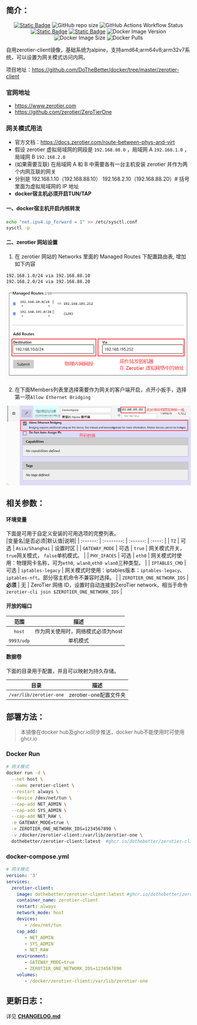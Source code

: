 ## 简介：
<p align="center">
<a target="_blank" href="https://github.com/DoTheBetter/docker/tree/master/zerotier-client"><img alt="Static Badge" src="https://img.shields.io/badge/Github-DoTheBetter%2Fdocker-brightgreen"></a>
<img alt="GitHub repo size" src="https://img.shields.io/github/repo-size/DoTheBetter/docker?label=GitHub%20repo%20size">
<img alt="GitHub Actions Workflow Status" src="https://img.shields.io/github/actions/workflow/status/DoTheBetter/docker/DockerBuild_zerotier-client.yml?label=GitHub%20Actions%20Workflow%20Status">
<br>
<a target="_blank" href="https://github.com/DoTheBetter/docker/pkgs/container/zerotier-client"><img alt="Static Badge" src="https://img.shields.io/badge/ghcr.io-dothebetter%2Fzerotier--client-brightgreen"></a>
<a target="_blank" href="https://hub.docker.com/r/dothebetter/zerotier-client"><img alt="Static Badge" src="https://img.shields.io/badge/docker.io-dothebetter%2Fzerotier--client-brightgreen"></a>
<img alt="Docker Image Version" src="https://img.shields.io/docker/v/dothebetter/zerotier-client?label=Image%20Version">
<img alt="Docker Image Size" src="https://img.shields.io/docker/image-size/dothebetter/zerotier-client?label=Image%20Size">
<img alt="Docker Pulls" src="https://img.shields.io/docker/pulls/dothebetter/zerotier-client?label=Docker%20Pulls">
</p>

自用zerotier-client镜像，基础系统为alpine，支持amd64;arm64v8;arm32v7系统，可以设置为网关模式访问内网。 

项目地址：https://github.com/DoTheBetter/docker/tree/master/zerotier-client

### 官网地址

* https://www.zerotier.com
* https://github.com/zerotier/ZeroTierOne

### 网关模式用法

- 官方文档：https://docs.zerotier.com/route-between-phys-and-virt
- 假设 zerotier 虚拟局域网的网段是 `192.168.88.0` ，局域网 A `192.168.1.0` ，局域网 B `192.168.2.0`
- (如果需要互联) 在局域网 A 和 B 中需要各有一台主机安装 zerotier 并作为两个内网互联的网关
- 分别是 192.168.1.10（192.168.88.10） 192.168.2.10（192.168.88.20）# 括号里面为虚拟局域网的 IP 地址
- **docker宿主机必须开启TUN/TAP**

####  一、docker宿主机开启内核转发

```bash
echo "net.ipv4.ip_forward = 1" >> /etc/sysctl.conf
sysctl -p
```

####  二、zerotier 网站设置
1. 在 zerotier 网站的  Networks 里面的 Managed Routes 下配置路由表, 增加如下内容
```bash
192.168.1.0/24 via 192.168.88.10 
192.168.2.0/24 via 192.168.88.20 
```

![1](./1.png)

2. 在下面Members列表里选择需要作为网关的客户端开启，点开小扳手，选择第一项`Allow Ethernet Bridging`

![2](./2.png)

## 相关参数：

#### 环境变量
下面是可用于自定义安装的可用选项的完整列表。  
|变量名|是否必须|默认值|说明|
| :------: | :--------: | :------: | :----: |
|            `TZ`            |   可选   |  `Asia/Shanghai`  |                           设置时区                           |
|       `GATEWAY_MODE`       |   可选   |      `true`       |       网关模式开关，`true`网关模式， `false`单机模式。       |
|        `PHY_IFACES`        |   可选   |      `eth0`       | 网关模式时使用：物理网卡名称，可为`eth0`,` wlan0`,`eth0 wlan0`三种类型。 |
|       `IPTABLES_CMD`       |   可选   | `iptables-legacy` | 网关模式时使用：iptables版本：`iptables-legacy`、`iptables-nft`。部分宿主机命令不兼容时选择。 |
| `ZEROTIER_ONE_NETWORK_IDS` | **必须** |        无         | ZeroTier 网络 ID，设置时自动连接到ZeroTier network，相当于命令`zerotier-cli join $ZEROTIER_ONE_NETWORK_IDS` |

#### 开放的端口

|范围|描述|
| :----: | :----: |
|   `host`   | 作为网关使用时，网络模式必须为host |
| `9993/udp` |              单机模式              |

#### 数据卷

下面的目录用于配置，并且可以映射为持久存储。  

|目录|描述|
| :----: | :----: |
| `/var/lib/zerotier-one` | zerotier-one配置文件夹 |

## 部署方法：

> 本镜像在docker hub及ghcr.io同步推送，docker hub不能使用时可使用ghcr.io

### Docker Run
  ```bash
  # 网关模式
  docker run -d \
  	--net host \
  	--name zerotier-client \
  	--restart always \
  	--device /dev/net/tun \
  	--cap-add NET_ADMIN \
  	--cap-add SYS_ADMIN \
  	--cap-add NET_RAW \
  	-e GATEWAY_MODE=true \
  	-e ZEROTIER_ONE_NETWORK_IDS=1234567890 \
  	-v /docker/zerotier-client:/var/lib/zerotier-one \
  	dothebetter/zerotier-client:latest  #ghcr.io/dothebetter/zerotier-client:latest
  ```
### docker-compose.yml
```yml
# 网关模式
version: '3'
services:
  zerotier-client:
    image: dothebetter/zerotier-client:latest #ghcr.io/dothebetter/zerotier-client:latest
    container_name: zerotier-client
    restart: always
    network_mode: host
    devices:
       - /dev/net/tun
    cap_add:
       - NET_ADMIN
       - SYS_ADMIN
       - NET_RAW
    environment:
       - GATEWAY_MODE=true
       - ZEROTIER_ONE_NETWORK_IDS=1234567890
    volumes:
       - /docker/zerotier-client:/var/lib/zerotier-one
```

## 更新日志：
详见 **[CHANGELOG.md](./CHANGELOG.md)**